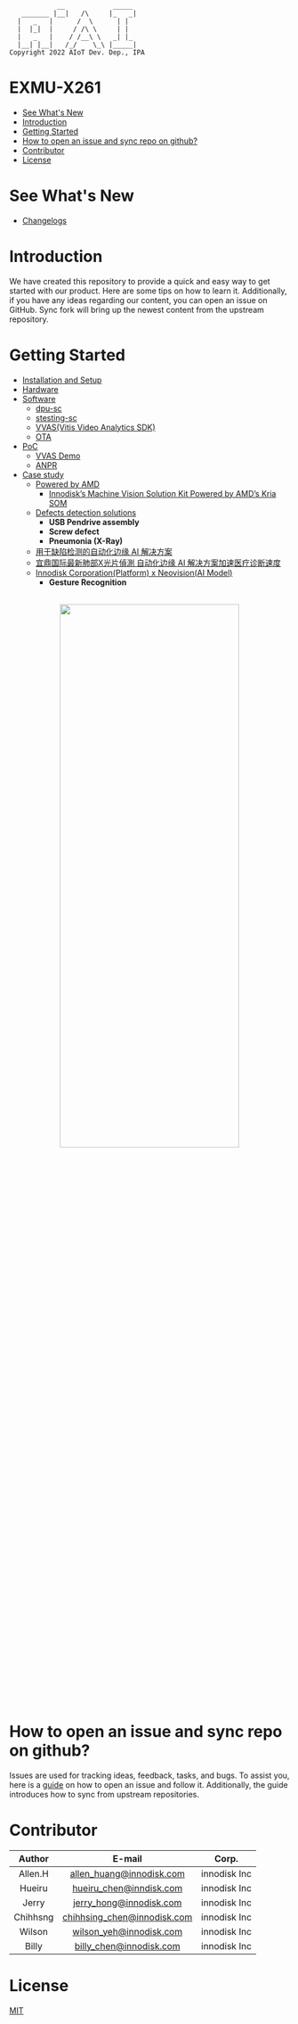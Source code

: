 <!--
 Copyright (c) 2022 Innodisk Crop.
 
 This software is released under the MIT License.
 https://opensource.org/licenses/MIT
-->
```
            __            _____
   _______ |__|   /\     |_   _|
  |   _   |      /  \      | |
  |  |_|  |     / /\ \     | |
  |   _   |    / /__\ \   _| |_
  |__| |__|   /_/    \_\ |_____|
Copyright 2022 AIoT Dev. Dep., IPA
```

# EXMU-X261

- [See What's New](#see-whats-new)
- [Introduction](#introduction)
- [Getting Started](#getting-started)
- [How to open an issue and sync repo on github?](#how-to-open-an-issue-and-sync-repo-on-github)
- [Contributor](#contributor)
- [License](#license)
   
# See What's New
- [Changelogs](./docs/changelogs.md)

# Introduction
We have created this repository to provide a quick and easy way to get started with our product. Here are some tips on how to learn it. Additionally, if you have any ideas regarding our content, you can open an issue on GitHub. Sync fork will bring up the newest content from the upstream repository.

# Getting Started
 - [Installation and Setup](./tocs/0.Getting-Started/Getting-Started.md)
  - [Hardware](./tocs/1.Hardware/hardware.md)
  - [Software](./tocs/2.Software/)
    - [dpu-sc](./tocs/2.Software/dpu-sc.md)
    - [stesting-sc](./tocs/2.Software/stesting-sc.md)
    - [VVAS(Vitis Video Analytics SDK)](./tocs/2.Software/VVAS.md)
    - [OTA](./tocs/2.Software/OTA.md)
  - [PoC](./tocs/3.POC/)
    - [VVAS Demo](./tocs/3.POC/VVAS-Demo.md)
    - [ANPR](./tocs/3.POC/ANPR.md)
  - [Case study](./tocs/5.Case-study/case-study.md)
    - [Powered by AMD](https://www.xilinx.com/video/corporate/innodisk-machine-vision-solution-kit-powered-by-amd-kria-som.html)
      - [Innodisk’s Machine Vision Solution Kit Powered by AMD’s Kria SOM](https://www.xilinx.com/content/dam/xilinx/publications/powered-by-xilinx/innodisk-case-study.pdf)
    - [Defects detection solutions](./tocs/5.Case-study/Defect-Detection.md)
        - **USB Pendrive assembly**
        - **Screw defect**
        - **Pneumonia (X-Ray)**
    - [用于缺陷检测的自动化边缘 AI 解决方案](https://china.xilinx.com/video/events/cns_xtd_AI_solution.html)
    - [宜鼎国际最新肺部X光片偵測 自动化边缘 AI 解决方案加速医疗诊断速度](https://www.myinnodisk.cn/newsDetail/1363.html)
    - [Innodisk Corporation(Platform) x Neovision(AI Model)](https://www.linkedin.com/posts/neovisionsas_intelligenceartificielle-industrie-activity-7039869643737456640-52r8?utm_source=share&utm_medium=member_desktop)
      - **Gesture Recognition**

  <br />
  <div align="center"><img width="80%" height="50%" src="./EXMU-X261.png"></div>
  <br />

# How to open an issue and sync repo on github?
Issues are used for tracking ideas, feedback, tasks, and bugs. To assist you, here is a [guide](./docs/contributing/Readme.md) on how to open an issue and follow it. Additionally, the guide introduces how to sync from upstream repositories.


# Contributor
Author | E-mail | Corp.|
|:---:|:---:|:---:|
|Allen.H|allen_huang@innodisk.com|innodisk Inc|
|Hueiru|hueiru_chen@inndisk.com|innodisk Inc|
|Jerry|jerry_hong@innodisk.com|innodisk Inc|
|Chihhsng|chihhsing_chen@innodisk.com|innodisk Inc|
|Wilson|wilson_yeh@innodisk.com|innodisk Inc|
|Billy|billy_chen@innodisk.com|innodisk Inc|
# License
[MIT](./LICENSE)
